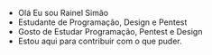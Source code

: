 - Olá Eu sou Rainel Simão
- Estudante de Programação, Design e Pentest
- Gosto de Estudar Programação, Pentest e Design
- Estou aqui para contribuir com o que puder.
